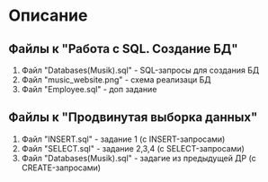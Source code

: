 # Описание
## Файлы к "Работа с SQL. Создание БД"
1) Файл "Databases(Musik).sql" - SQL-запросы для создания БД
2) Файл "music_website.png" - схема реализаци БД
3) Файл "Employee.sql" - доп задание

## Файлы к "Продвинутая выборка данных"
1) Файл "INSERT.sql" - задание 1 (с INSERT-запросами)
2) Файл "SELECT.sql" - задание 2,3,4 (с SELECT-запросами)
3) Файл "Databases(Musik).sql" - задагие из предыдущей ДР (с CREATE-запросами)
